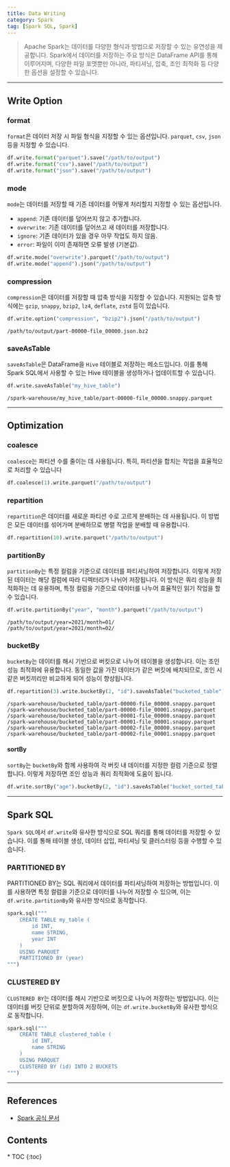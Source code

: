 ```yaml
---
title: Data Writing
category: Spark
tag: [Spark SQL, Spark]
---
```


> Apache Spark는 데이터를 다양한 형식과 방법으로 저장할 수 있는 유연성을 제공합니다. Spark에서 데이터를 저장하는 주요 방식은 DataFrame API를 통해 이루어지며, 다양한 파일 포맷뿐만 아니라, 파티셔닝, 압축, 조인 최적화 등 다양한 옵션을 설정할 수 있습니다.

---

## Write Option
### format
`format`은 데이터 저장 시 파일 형식을 지정할 수 있는 옵션입니다. `parquet`, `csv`, `json` 등을 지정할 수 있습니다.

```python
df.write.format("parquet").save("/path/to/output")
df.write.format("csv").save("/path/to/output")
df.write.format("json").save("/path/to/output")
```

### mode
`mode`는 데이터를 저장할 때 기존 데이터를 어떻게 처리할지 지정할 수 있는 옵션입니다.
- `append`: 기존 데이터를 덮어쓰지 않고 추가합니다.
- `overwrite`: 기존 데이터를 덮어쓰고 새 데이터를 저장합니다.
- `ignore`: 기존 데이터가 있을 경우 아무 작업도 하지 않음.
- `error`: 파일이 이미 존재하면 오류 발생 (기본값).

```python
df.write.mode("overwrite").parquet("/path/to/output")
df.write.mode("append").json("/path/to/output")
```

### compression
`compression`은 데이터를 저장할 때 압축 방식을 지정할 수 있습니다. 지원되는 압축 방식에는 `gzip`, `snappy`, `bzip2`, `lz4`, `deflate`, `zstd` 등이 있습니다.

```python
df.write.option("compression", "bzip2").json("/path/to/output")
```

```plaintext
/path/to/output/part-00000-file_00000.json.bz2
```

### saveAsTable
`saveAsTable`은 DataFrame을 `Hive` 테이블로 저장하는 메소드입니다. 이를 통해 Spark SQL에서 사용할 수 있는 Hive 테이블을 생성하거나 업데이트할 수 있습니다.

```python
df.write.saveAsTable("my_hive_table")
```

```plaintext
/spark-warehouse/my_hive_table/part-00000-file_00000.snappy.parquet
```

---

## Optimization
### coalesce 
`coalesce`는 파티션 수를 줄이는 데 사용됩니다. 특히, 파티션을 합치는 작업을 효율적으로 처리할 수 있습니다

```python
df.coalesce(1).write.parquet("/path/to/output")
```

### repartition
`repartition`은 데이터를 새로운 파티션 수로 고르게 분배하는 데 사용됩니다. 이 방법은 모든 데이터를 섞어가며 분배하므로 병렬 작업을 분배할 때 유용합니다.

```python
df.repartition(10).write.parquet("/path/to/output")
```

### partitionBy
`partitionBy`는 특정 컬럼을 기준으로 데이터를 파티셔닝하여 저장합니다. 이렇게 저장된 데이터는 해당 컬럼에 따라 디렉터리가 나뉘어 저장됩니다. 이 방식은 쿼리 성능을 최적화하는 데 유용하며, 특정 컬럼을 기준으로 데이터를 나누어 효율적인 읽기 작업을 할 수 있습니다.

```python
df.write.partitionBy("year", "month").parquet("/path/to/output")
```

```plaintext
/path/to/output/year=2021/month=01/
/path/to/output/year=2021/month=02/
```

### bucketBy
`bucketBy`는 데이터를 해시 기반으로 버킷으로 나누어 테이블을 생성합니다. 이는 조인 성능 최적화에 유용합니다. 동일한 값을 가진 데이터가 같은 버킷에 배치되므로, 조인 시 같은 버킷끼리만 비교하게 되어 성능이 향상됩니다. 

```python
df.repartition(3).write.bucketBy(2, "id").saveAsTable("bucketed_table")
```

```plaintext
/spark-warehouse/bucketed_table/part-00000-file_00000.snappy.parquet
/spark-warehouse/bucketed_table/part-00000-file_00001.snappy.parquet
/spark-warehouse/bucketed_table/part-00001-file_00000.snappy.parquet
/spark-warehouse/bucketed_table/part-00001-file_00001.snappy.parquet
/spark-warehouse/bucketed_table/part-00002-file_00000.snappy.parquet
/spark-warehouse/bucketed_table/part-00002-file_00001.snappy.parquet
```

#### sortBy
`sortBy`는 `bucketBy`와 함께 사용하여 각 버킷 내 데이터를 지정한 컬럼 기준으로 정렬합니다. 이렇게 저장하면 조인 성능과 쿼리 최적화에 도움이 됩니다.

```python
df.write.sortBy("age").bucketBy(2, "id").saveAsTable("bucket_sorted_table")
```

---

## Spark SQL
`Spark SQL`에서 `df.write`와 유사한 방식으로 SQL 쿼리를 통해 데이터를 저장할 수 있습니다. 이를 통해 테이블 생성, 데이터 삽입, 파티셔닝 및 클러스터링 등을 수행할 수 있습니다.

### PARTITIONED BY
PARTITIONED BY는 SQL 쿼리에서 데이터를 파티셔닝하여 저장하는 방법입니다. 이를 사용하면 특정 컬럼을 기준으로 데이터를 나누어 저장할 수 있으며, 이는 `df.write.partitionBy`와 유사한 방식으로 동작합니다.

```python
spark.sql("""
    CREATE TABLE my_table (
        id INT,
        name STRING,
        year INT
    )
    USING PARQUET
    PARTITIONED BY (year)
""")
```

### CLUSTERED BY 
`CLUSTERED BY`는 데이터를 해시 기반으로 버킷으로 나누어 저장하는 방법입니다. 이는 데이터를 버킷 단위로 분할하여 저장하며, 이는 `df.write.bucketBy`와 유사한 방식으로 동작합니다.

```python
spark.sql("""
    CREATE TABLE clustered_table (
        id INT,
        name STRING
    )
    USING PARQUET
    CLUSTERED BY (id) INTO 2 BUCKETS
""")
```

---

## References
- [Spark 공식 문서](https://spark.apache.org/docs/latest/)

<nav class="post-toc" markdown="1">
  <h2>Contents</h2>
* TOC
{:toc}
</nav>
